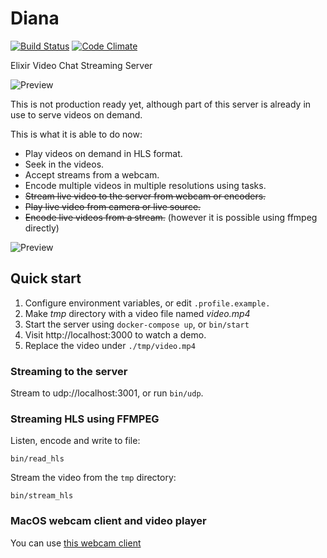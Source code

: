 # Diana

[![Build Status](https://travis-ci.org/shavit/Diana.svg?branch=master)](https://travis-ci.org/shavit/Diana)
[![Code Climate](https://codeclimate.com/github/shavit/Diana/badges/gpa.svg)](https://codeclimate.com/github/shavit/Diana)

Elixir Video Chat Streaming Server

![Preview](https://github.com/shavit/Diana/blob/master/doc/meme.gif?raw=true)

This is not production ready yet, although part of this server is already in use to serve videos on demand.

This is what it is able to do now:

* Play videos on demand in HLS format.
* Seek in the videos.
* Accept streams from a webcam.
* Encode multiple videos in multiple resolutions using tasks.
* <s>Stream live video to the server from webcam or encoders.</s>
* <s>Play live video from camera or live source.</s>
* <s>Encode live videos from a stream.</s> (however it is possible using ffmpeg directly)


![Preview](https://github.com/shavit/Diana/blob/master/doc/page-1.png?raw=true)


## Quick start

1. Configure environment variables, or edit `.profile.example.`
2. Make *tmp* directory with a video file named *video.mp4*
3. Start the server using `docker-compose up`, or `bin/start`
4. Visit http://localhost:3000 to watch a demo.
5. Replace the video under `./tmp/video.mp4`

### Streaming to the server
Stream to udp://localhost:3001, or run `bin/udp`.

### Streaming HLS using FFMPEG

Listen, encode and write to file:
````
bin/read_hls
````

Stream the video from the `tmp` directory:
````
bin/stream_hls
````

### MacOS webcam client and video player

You can use [this webcam client](https://github.com/shavit/Monique)
